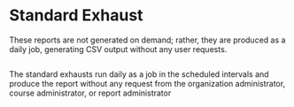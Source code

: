 # Standard Exhaust

These reports are not generated on demand; rather, they are produced as a daily job, generating CSV output without any user requests.

<figure><img src="../../../../../.gitbook/assets/standard flow.png" alt=""><figcaption></figcaption></figure>

The standard exhausts run daily as a job in the scheduled intervals and produce the report without any request from the organization administrator, course administrator, or report administrator


